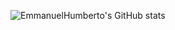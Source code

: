 
![EmmanuelHumberto's GitHub stats](https://github-readme-stats.vercel.app/api?username=EmmanuelHumberto&show_icons=true&theme=highcontrast)
